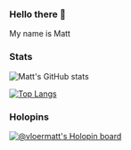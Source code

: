 ### Hello there 👋
My name is Matt

### Stats
![Matt's GitHub stats](https://stats-puce-six.vercel.app/api?username=vloermatt&show_icons=true&theme=dracula)

[![Top Langs](https://github-readme-stats.vercel.app/api/top-langs/?username=vloermatt&layout=pie)](https://github.com/vloermatt/github-readme-stats)

### Holopins
[![@vloermatt's Holopin board](https://holopin.io/api/user/board?user=vloermatt)](https://holopin.io/@vloermatt)

